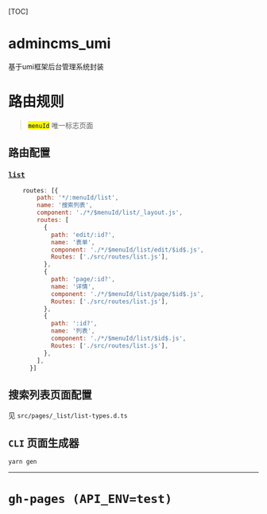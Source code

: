 [TOC]

# admincms_umi
基于umi框架后台管理系统封装

# 路由规则

> <mark>`menuId`</mark> 唯一标志页面

## 路由配置
### [`list`](#list配置相关)

``` js
	routes: [{
        path: '*/:menuId/list',
        name: '搜索列表',
        component: './*/$menuId/list/_layout.js',
        routes: [
          {
            path: 'edit/:id?',
            name: '表单',
            component: './*/$menuId/list/edit/$id$.js',
            Routes: ['./src/routes/list.js'],
          },
          {
            path: 'page/:id?',
            name: '详情',
            component: './*/$menuId/list/page/$id$.js',
            Routes: ['./src/routes/list.js'],
          },
          {
            path: ':id?',
            name: '列表',
            component: './*/$menuId/list/$id$.js',
            Routes: ['./src/routes/list.js'],
          },
        ],
      }]
```

## 搜索列表页面配置

见 `src/pages/_list/list-types.d.ts`

## `CLI` 页面生成器

```
yarn gen
```

---
# `gh-pages (API_ENV=test)`
